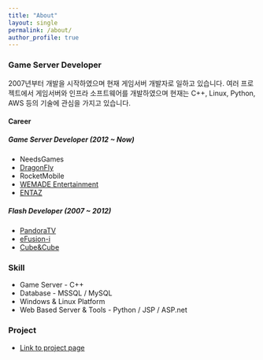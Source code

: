 ```yaml
---
title: "About"
layout: single
permalink: /about/
author_profile: true
---
```


### Game Server Developer

2007년부터 개발을 시작하였으며 현재 게임서버 개발자로 일하고 있습니다.
여러 프로젝트에서 게임서버와 인프라 소프트웨어를 개발하였으며 현재는 C++, Linux, Python, AWS 등의 기술에 관심을 가지고 있습니다.

#### Career

##### Game Server Developer (2012 ~ Now)
* NeedsGames
* [DragonFly](http://www.dragonflygame.com/)
* RocketMobile
* [WEMADE Entertainment](http://www.wemade.com/)
* [ENTAZ](https://www.facebook.com/entazkor)

##### Flash Developer (2007 ~ 2012)
* [PandoraTV](http://www.pandora.tv/)
* [eFusion-i](http://www.efusioni.com/)
* [Cube&Cube](http://www.cubencube.com/)

### Skill
* Game Server - C++
* Database - MSSQL / MySQL
* Windows & Linux Platform
* Web Based Server & Tools - Python / JSP / ASP.net

### Project
* [Link to project page](/about/project)
